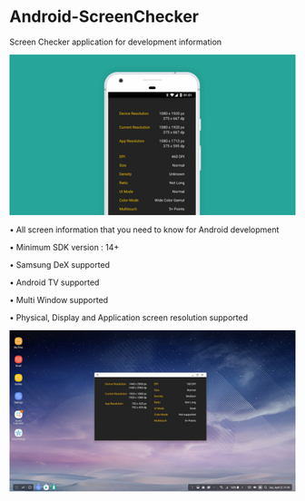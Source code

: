 # Android-ScreenChecker
Screen Checker application for development information

<img src="https://github.com/akexorcist/Android-ScreenChecker/raw/master/image/image_01.jpg" alt="Screen Checker Banner" width="600"/>

• All screen information that you need to know for Android development

• Minimum SDK version : 14+

• Samsung DeX supported

• Android TV supported

• Multi Window supported

• Physical, Display and Application screen resolution supported

<img src="https://github.com/akexorcist/Android-ScreenChecker/raw/master/image/image_02.jpg" alt="Screen Checker on Samsung DeX" width="600"/>


